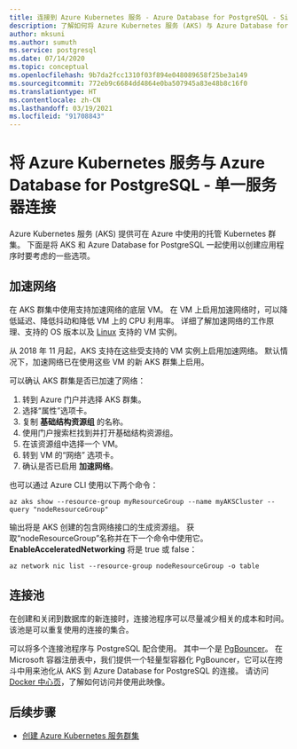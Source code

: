```yaml
---
title: 连接到 Azure Kubernetes 服务 - Azure Database for PostgreSQL - Single Server
description: 了解如何将 Azure Kubernetes 服务 (AKS) 与 Azure Database for PostgreSQL - 单一服务器连接
author: mksuni
ms.author: sumuth
ms.service: postgresql
ms.date: 07/14/2020
ms.topic: conceptual
ms.openlocfilehash: 9b7da2fcc1310f03f894e048089658f25be3a149
ms.sourcegitcommit: 772eb9c6684dd4864e0ba507945a83e48b8c16f0
ms.translationtype: HT
ms.contentlocale: zh-CN
ms.lasthandoff: 03/19/2021
ms.locfileid: "91708843"
---
```

# <a name="connecting-azure-kubernetes-service-and-azure-database-for-postgresql---single-server"></a>将 Azure Kubernetes 服务与 Azure Database for PostgreSQL - 单一服务器连接

Azure Kubernetes 服务 (AKS) 提供可在 Azure 中使用的托管 Kubernetes 群集。 下面是将 AKS 和 Azure Database for PostgreSQL 一起使用以创建应用程序时要考虑的一些选项。


## <a name="accelerated-networking"></a>加速网络
在 AKS 群集中使用支持加速网络的底层 VM。 在 VM 上启用加速网络时，可以降低延迟、降低抖动和降低 VM 上的 CPU 利用率。 详细了解加速网络的工作原理、支持的 OS 版本以及 [Linux](../virtual-network/create-vm-accelerated-networking-cli.md) 支持的 VM 实例。

从 2018 年 11 月起，AKS 支持在这些受支持的 VM 实例上启用加速网络。 默认情况下，加速网络已在使用这些 VM 的新 AKS 群集上启用。

可以确认 AKS 群集是否已加速了网络：
1. 转到 Azure 门户并选择 AKS 群集。
2. 选择“属性”选项卡。
3. 复制 **基础结构资源组** 的名称。
4. 使用门户搜索栏找到并打开基础结构资源组。
5. 在该资源组中选择一个 VM。
6. 转到 VM 的“网络”  选项卡。
7. 确认是否已启用 **加速网络**。

也可以通过 Azure CLI 使用以下两个命令：
```azurecli
az aks show --resource-group myResourceGroup --name myAKSCluster --query "nodeResourceGroup"
```
输出将是 AKS 创建的包含网络接口的生成资源组。 获取“nodeResourceGroup”名称并在下一个命令中使用它。 **EnableAcceleratedNetworking** 将是 true 或 false：
```azurecli
az network nic list --resource-group nodeResourceGroup -o table
```


## <a name="connection-pooling"></a>连接池
在创建和关闭到数据库的新连接时，连接池程序可以尽量减少相关的成本和时间。 该池是可以重复使用的连接的集合。 

可以将多个连接池程序与 PostgreSQL 配合使用。 其中一个是 [PgBouncer](https://pgbouncer.github.io/)。 在 Microsoft 容器注册表中，我们提供一个轻量型容器化 PgBouncer，它可以在挎斗中用来池化从 AKS 到 Azure Database for PostgreSQL 的连接。 请访问 [Docker 中心页](https://hub.docker.com/r/microsoft/azureossdb-tools-pgbouncer/)，了解如何访问并使用此映像。 


## <a name="next-steps"></a>后续步骤
-  [创建 Azure Kubernetes 服务群集](../aks/kubernetes-walkthrough.md)
